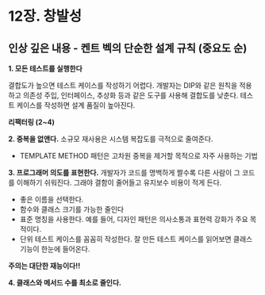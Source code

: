 # 12장. 창발성

## 인상 깊은 내용 - 켄트 벡의 단순한 설계 규칙 (중요도 순)

**1. 모든 테스트를 실행한다**
 
   결합도가 높으면 테스트 케이스를 작성하기 어렵다. 개발자는 DIP와 같은 원칙을 적용하고 의존성 주입, 인터페이스, 추상화 등과 같은 도구를 사용해 결합도를 낮춘다. 테스트 케이스를 작성하면 설계 품질이 높아진다.

**리팩터링 (2~4)**

**2. 중복을 없앤다.**
   소규모 재사용은 시스템 복잡도를 극적으로 줄여준다. 
   * TEMPLATE METHOD 패턴은 고차원 중복을 제거할 목적으로 자주 사용하는 기법

**3. 프로그래머 의도를 표현한다.**
   개발자가 코드를 명백하게 짤수록 다른 사람이 그 코드를 이해하기 쉬워진다. 그래야 결함이 줄어들고 유지보수 비용이 적게 든다.
   * 좋은 이름을 선택한다.
   * 함수와 클래스 크기를 가능한 줄인다
   * 표준 명칭을 사용한다. 예를 들어, 디자인 패턴은 의사소통과 표현력 강화가 주요 목적이다.
   * 단위 테스트 케이스를 꼼꼼히 작성한다. 잘 만든 테스트 케이스를 읽어보면 클래스 기능이 한눈에 들어온다.

**주의는 대단한 재능이다!!**

**4. 클래스와 메서드 수를 최소로 줄인다.**
